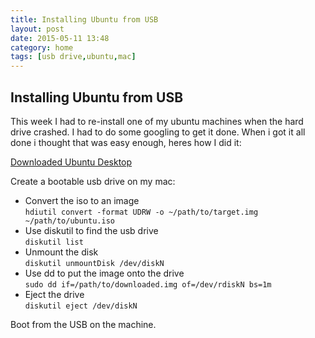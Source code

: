 ```yaml
---
title: Installing Ubuntu from USB
layout: post
date: 2015-05-11 13:48
category: home
tags: [usb drive,ubuntu,mac]
---
```


## Installing Ubuntu from USB

This week I had to re-install one of my ubuntu machines when the hard drive crashed. I had to do some googling to get it done. When i got it all done i thought that was easy enough, heres how I did it:

[Downloaded Ubuntu Desktop](http://www.ubuntu.com/download/desktop)

Create a bootable usb drive on my mac:
- Convert the iso to an image  
  `hdiutil convert -format UDRW -o ~/path/to/target.img ~/path/to/ubuntu.iso`
- Use diskutil to find the usb drive  
  `diskutil list`
- Unmount the disk  
  `diskutil unmountDisk /dev/diskN`
- Use dd to put the image onto the drive  
  `sudo dd if=/path/to/downloaded.img of=/dev/rdiskN bs=1m`
- Eject the drive  
  `diskutil eject /dev/diskN`
  
Boot from the USB on the machine.